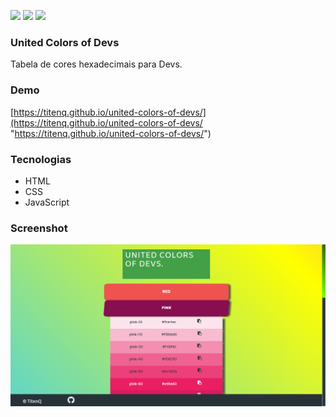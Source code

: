 ![](https://img.shields.io/github/stars/titenq/united-colors-of-devs.svg) ![](https://img.shields.io/github/forks/titenq/united-colors-of-devs.svg) ![](https://img.shields.io/github/issues/titenq/united-colors-of-devs.svg) 

### United Colors of Devs

Tabela de cores hexadecimais para Devs.

### Demo
[https://titenq.github.io/united-colors-of-devs/](https://titenq.github.io/united-colors-of-devs/ "https://titenq.github.io/united-colors-of-devs/")

### Tecnologias
- HTML
- CSS
- JavaScript

### Screenshot

![](https://github.com/titenq/united-colors-of-devs/blob/master/screenshot.png?raw=true)

